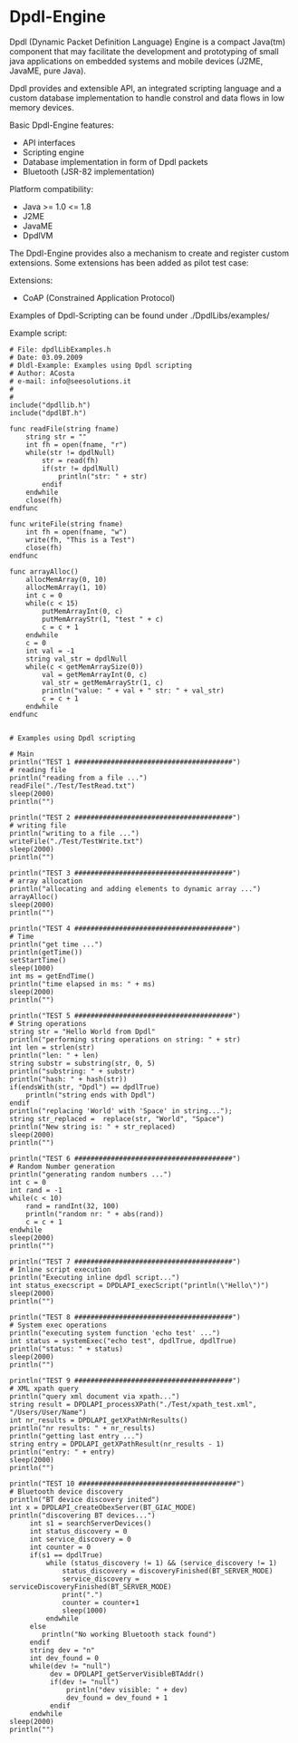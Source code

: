 # Dpdl-Engine

Dpdl (Dynamic Packet Definition Language) Engine is a compact Java(tm) component that may facilitate the development and prototyping of small java applications on embedded systems and mobile devices (J2ME, JavaME, pure Java).

Dpdl provides and extensible API, an integrated scripting language and a custom database implementation to handle constrol and data flows in low memory devices. 

Basic Dpdl-Engine features:
- API interfaces
- Scripting engine
- Database implementation in form of Dpdl packets
- Bluetooth (JSR-82 implementation)

Platform compatibility:
- Java >= 1.0 <= 1.8
- J2ME
- JavaME
- DpdlVM

The Dpdl-Engine provides also a mechanism to create and register custom extensions. Some extensions has been added as pilot test case:

Extensions:
- CoAP (Constrained Application Protocol)

 

Examples of Dpdl-Scripting can be found under ./DpdlLibs/examples/

Example script:
```
# File: dpdlLibExamples.h
# Date: 03.09.2009
# Dldl-Example: Examples using Dpdl scripting
# Author: ACosta
# e-mail: info@seesolutions.it
#
#
include("dpdllib.h")
include("dpdlBT.h")

func readFile(string fname)
	string str = ""
	int fh = open(fname, "r")
	while(str != dpdlNull)
		str = read(fh)
		if(str != dpdlNull)
			println("str: " + str)
		endif
	endwhile
	close(fh)
endfunc

func writeFile(string fname)
	int fh = open(fname, "w")
	write(fh, "This is a Test")
	close(fh)
endfunc

func arrayAlloc()
	allocMemArray(0, 10)
	allocMemArray(1, 10)
	int c = 0
	while(c < 15)
		putMemArrayInt(0, c)
		putMemArrayStr(1, "test " + c)
		c = c + 1
	endwhile
	c = 0
	int val = -1
	string val_str = dpdlNull
	while(c < getMemArraySize(0))
		val = getMemArrayInt(0, c)
		val_str = getMemArrayStr(1, c)
		println("value: " + val + " str: " + val_str)
		c = c + 1
	endwhile
endfunc


# Examples using Dpdl scripting

# Main
println("TEST 1 #######################################")
# reading file
println("reading from a file ...")
readFile("./Test/TestRead.txt")
sleep(2000)
println("")

println("TEST 2 #######################################")
# writing file
println("writing to a file ...")
writeFile("./Test/TestWrite.txt")
sleep(2000)
println("")

println("TEST 3 #######################################")
# array allocation
println("allocating and adding elements to dynamic array ...")
arrayAlloc()
sleep(2000)
println("")

println("TEST 4 #######################################")
# Time
println("get time ...")
println(getTime())
setStartTime()
sleep(1000)
int ms = getEndTime()
println("time elapsed in ms: " + ms)
sleep(2000)
println("")

println("TEST 5 #######################################")
# String operations
string str = "Hello World from Dpdl"
println("performing string operations on string: " + str)
int len = strlen(str)
println("len: " + len)
string substr = substring(str, 0, 5)
println("substring: " + substr)
println("hash: " + hash(str))
if(endsWith(str, "Dpdl") == dpdlTrue)
	println("string ends with Dpdl")
endif
println("replacing 'World' with 'Space' in string...");
string str_replaced =  replace(str, "World", "Space")
println("New string is: " + str_replaced)
sleep(2000)
println("")

println("TEST 6 #######################################")
# Random Number generation
println("generating random numbers ...")
int c = 0
int rand = -1
while(c < 10)
	rand = randInt(32, 100)
	println("random nr: " + abs(rand))
	c = c + 1
endwhile
sleep(2000)
println("")

println("TEST 7 #######################################")
# Inline script execution
println("Executing inline dpdl script...")
int status_execscript = DPDLAPI_execScript("println(\"Hello\")")  
sleep(2000)
println("")

println("TEST 8 #######################################")
# System exec operations
println("executing system function 'echo test' ...")
int status = systemExec("echo test", dpdlTrue, dpdlTrue)
println("status: " + status)
sleep(2000)
println("")

println("TEST 9 #######################################")
# XML xpath query
println("query xml document via xpath...")
string result = DPDLAPI_processXPath("./Test/xpath_test.xml", "/Users/User/Name")
int nr_results = DPDLAPI_getXPathNrResults()
println("nr results: " + nr_results)
println("getting last entry ...")
string entry = DPDLAPI_getXPathResult(nr_results - 1)
println("entry: " + entry)
sleep(2000)
println("")

println("TEST 10 #######################################")
# Bluetooth device discovery
println("BT device discovery inited")
int x = DPDLAPI_createObexServer(BT_GIAC_MODE)
println("discovering BT devices...")
     int s1 = searchServerDevices()
     int status_discovery = 0
     int service_discovery = 0
     int counter = 0
     if(s1 == dpdlTrue)
	     while (status_discovery != 1) && (service_discovery != 1)
	         status_discovery = discoveryFinished(BT_SERVER_MODE)
	         service_discovery = serviceDiscoveryFinished(BT_SERVER_MODE)
	         print(".")
	         counter = counter+1
	         sleep(1000)
	     endwhile
     else
     	println("No working Bluetooth stack found")
     endif
	 string dev = "n"
	 int dev_found = 0
     while(dev != "null")
          dev = DPDLAPI_getServerVisibleBTAddr()
          if(dev != "null")
              println("dev visible: " + dev)
			  dev_found = dev_found + 1
          endif
     endwhile
sleep(2000)
println("")
```